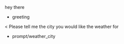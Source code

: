 hey there
* greeting

< Please tell me the city you would like the weather for
* prompt/weather_city